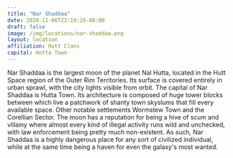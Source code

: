 ```yaml
---
title: "Nar Shaddaa"
date: 2020-11-06T22:19:29-08:00
draft: false
image: /img/locations/nar-shaddaa.png
layout: location
affiliation: Hutt Clans
capital: Hutta Town
---
```

Nar Shaddaa is the largest moon of the planet Nal Hutta, located in the Hutt Space region of the Outer Rim Territories. Its surface is covered entirely in urban sprawl, 
with the city lights visible from orbit. The capital of Nar Shaddaa is Hutta Town. Its architecture is composed of huge tower blocks between which live a patchwork of shanty town 
skyslums that fill every available space. Other notable settlements Wormstew Town and the Corellian Sector. The moon has a reputation for being a hive of scum and villainy where 
almost every kind of illegal activity runs wild and unchecked, with law enforcement being pretty much non-existent. As such, Nar Shaddaa is a highly dangerous place for any sort of
civilized individual, while at the same time being a haven for even the galaxy's most wanted. 
